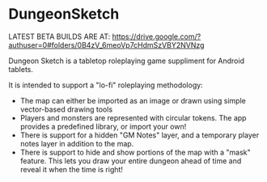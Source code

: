 DungeonSketch
=============

LATEST BETA BUILDS ARE AT:
https://drive.google.com/?authuser=0#folders/0B4zV_6meoVp7cHdmSzVBY2NVNzg

Dungeon Sketch is a tabletop roleplaying game suppliment for Android tablets.

It is intended to support a "lo-fi" roleplaying methodology:
- The map can either be imported as an image or drawn using simple vector-based drawing tools
- Players and monsters are represented with circular tokens.  The app provides a predefined library, or import your own!
- There is support for a hidden "GM Notes" layer, and a temporary player notes layer in addition to the map.
- There is support to hide and show portions of the map with a "mask" feature.  This lets you draw your entire dungeon ahead of time and reveal it when the time is right!
